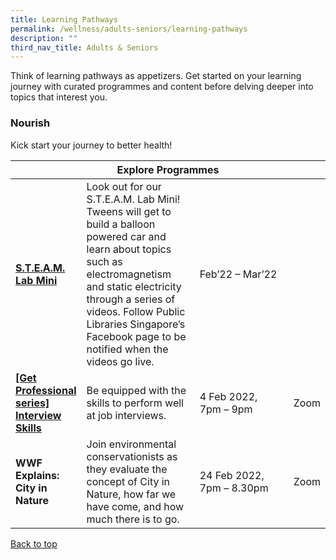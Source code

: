 ```yaml
---
title: Learning Pathways
permalink: /wellness/adults-seniors/learning-pathways
description: ""
third_nav_title: Adults & Seniors
---
```

<style type="text/css">
/* Links */
.content a { color: #322987; }
.content a:focus,
.content a:hover { color: #28216c; }

/* Button Outline */
.bp-button { padding-left: 1.5rem; padding-right: 1.5rem; }
.bp-button.is-primary-outline { border: 1px solid #322987; color: #322987; background-color: transparent; text-decoration: none; }
.bp-button.is-primary-outline:focus,
.bp-button.is-primary-outline:hover { border: 1px solid #322987; color: #cff2e8; background-color: #322987; text-decoration: none; }

/* Responsive Iframe */
.responsive-iframe { position: absolute; top: 0; left: 0; bottom: 0; right: 0; width: 100%; height: 100%; }
.responsive-iframe-container { position: relative; overflow: hidden; width: 100%; }
.responsive-iframe-container.ratio-16by9 { padding-top: 56.25%; }
.responsive-iframe-container.ratio-4by3 { padding-top: 75%; }
.responsive-iframe-container.ratio-3by2 { padding-top: 66.66%; }
.responsive-iframe-container.ratio-1by1 { padding-top: 100%; }
</style>
Think of learning pathways as appetizers. Get started on your learning journey with curated programmes and content before delving deeper into topics that interest you.
<h3><b> Nourish </b></h3>

Kick start your journey to better health! 


<div class="horizontal-scroll margin--bottom--lg">
  <table class="generic-table">
    <thead>
      <tr>
        <th colspan="4" class="is-uppercase has-weight-normal ">Explore Programmes</th>
      </tr>
    </thead>
    <tbody>
<tr>
        <td style="width: 20%;"><a href="https://childrenandteens.nlb.gov.sg/services/programmes/tweenkerama 
" target="_blank"><b> S.T.E.A.M. Lab Mini </b></a></td>
        <td style="width: 40%;">Look out for our S.T.E.A.M. Lab Mini! Tweens will get to build a balloon powered car and learn about topics such as electromagnetism and static electricity through a series of videos.
Follow Public Libraries Singapore’s Facebook page to be notified when the videos go live.
</td>
        <td style="width: 40%;"> Feb’22 – Mar’22</td>
        <td> </td>
      </tr>
<tr>
<td><a href="http://go.gov.sg/get-professional-series" target="_blank"><b> [Get Professional series] Interview Skills</b></a></td>
        <td> Be equipped with the skills to perform well at job interviews.</td>
        <td>4 Feb 2022, <br>7pm – 9pm </td>
        <td>Zoom</td>
      </tr>
<tr>
<td><b> WWF Explains: City in Nature</b></td>
        <td> Join environmental conservationists as they evaluate the concept of City in Nature, how far we have come, and how much there is to go.</td>
        <td>24 Feb 2022, <br>7pm – 8.30pm </td>
        <td>Zoom</td>
      </tr>

  </tbody>
  </table>
</div>

<p class="has-text-right margin--top--xl"><a href="#main-content">Back to top</a></p>